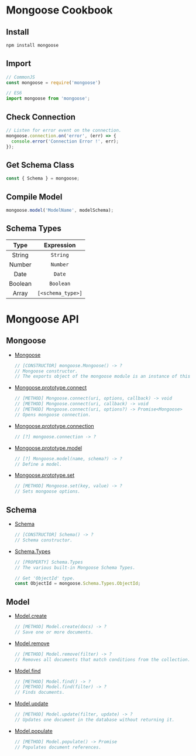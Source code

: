 Mongoose Cookbook
=================

Install
-------
```sh
npm install mongoose
```

Import
------
```js
// CommonJS
const mongoose = require('mongoose')
```
```js
// ES6
import mongoose from 'mongoose';
```

Check Connection
----------------
```js
// Listen for error event on the connection.
mongoose.connection.on('error', (err) => {
  console.error('Connection Error !', err);
});
```

Get Schema Class
----------------
```js
const { Schema } = mongoose;
```

Compile Model
-------------
```js
mongoose.model('ModelName', modelSchema);
```

Schema Types
------------
| Type | Expression |
|:----:|:----------:|
| String | `String` |
| Number | `Number` |
| Date | `Date` |
| Boolean | `Boolean` |
| Array | `[<schema_type>]` |

Mongoose API
============

Mongoose
--------
- [Mongoose](https://mongoosejs.com/docs/api/mongoose.html#mongoose_Mongoose)
    ```js
    // [CONSTRUCTOR] mongoose.Mongoose() -> ?
    // Mongoose constructor.
    // The exports object of the mongoose module is an instance of this class.
    ```
- [Mongoose.prototype.connect](https://mongoosejs.com/docs/api/mongoose.html#mongoose_Mongoose-connect)
    ```js
    // [METHOD] Mongoose.connect(uri, options, callback) -> void
    // [METHOD] Mongoose.connect(uri, callback) -> void
    // [METHOD] Mongoose.connect(uri, options?) -> Promise<Mongoose>
    // Opens mongoose connection.
    ```
- [Mongoose.prototype.connection](https://mongoosejs.com/docs/api/mongoose.html#mongoose_Mongoose-connection)
    ```js
    // [?] mongoose.connection -> ?
    ```
- [Mongoose.prototype.model](https://mongoosejs.com/docs/api/mongoose.html#mongoose_Mongoose-model)
    ```js
    // [?] Mongoose.model(name, schema?) -> ?
    // Define a model.
    ```
- [Mongoose.prototype.set](https://mongoosejs.com/docs/api/mongoose.html#mongoose_Mongoose-set)
    ```js
    // [METHOD] Mongoose.set(key, value) -> ?
    // Sets mongoose options.
    ```

Schema
------
- [Schema](https://mongoosejs.com/docs/api/schema.html#schema_Schema)
    ```js
    // [CONSTRUCTOR] Schema() -> ?
    // Schema constructor.
    ```
- [Schema.Types](https://mongoosejs.com/docs/api/schema.html#schema_Schema.Types)
    ```js
    // [PROPERTY] Schema.Types
    // The various built-in Mongoose Schema Types.

    // Get 'ObjectId' type.
    const ObjectId = mongoose.Schema.Types.ObjectId;
    ```

Model
-----
- [Model.create](https://mongoosejs.com/docs/api/model.html#model_Model.create)
    ```js
    // [METHOD] Model.create(docs) -> ?
    // Save one or more documents.
    ```
- [Model.remove](https://mongoosejs.com/docs/api/model.html#model_Model.remove)
    ```js
    // [METHOD] Model.remove(filter) -> ?
    // Removes all documents that match conditions from the collection. 
    ```
- [Model.find](https://mongoosejs.com/docs/api/model.html#model_Model.find)
    ```js
    // [METHOD] Model.find() -> ?
    // [METHOD] Model.find(filter) -> ?
    // Finds documents.
    ```
- [Model.update](https://mongoosejs.com/docs/api/model.html#model_Model.update)
    ```js
    // [METHOD] Model.update(filter, update) -> ?
    // Updates one document in the database without returning it.
    ```
- [Model.populate](https://mongoosejs.com/docs/api/model.html#model_Model.populate)
    ```js
    // [METHOD] Model.populate() -> Promise
    // Populates document references.
    ```